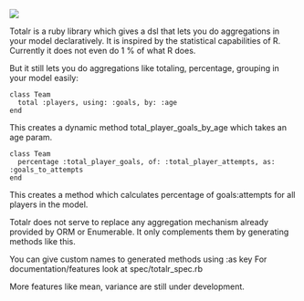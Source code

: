 <a href="http://travis-ci.org/#!/sathish316/totalr"><img src="https://travis-ci.org/sathish316/totalr.png"></img></a>

Totalr is a ruby library which gives a dsl that lets you do aggregations in your model declaratively.
It is inspired by the statistical capabilities of R. Currently it does not even do 1 % of what R does.

But it still lets you do aggregations like totaling, percentage, grouping in your model easily:

    class Team
      total :players, using: :goals, by: :age
    end

This creates a dynamic method total_player_goals_by_age which takes an age param.

    class Team
      percentage :total_player_goals, of: :total_player_attempts, as: :goals_to_attempts
    end

This creates a method which calculates percentage of goals:attempts for all players in the model.

Totalr does not serve to replace any aggregation mechanism already provided by ORM or Enumerable.
It only complements them by generating methods like this.

You can give custom names to generated methods using :as key
For documentation/features look at spec/totalr_spec.rb

More features like mean, variance are still under development.
